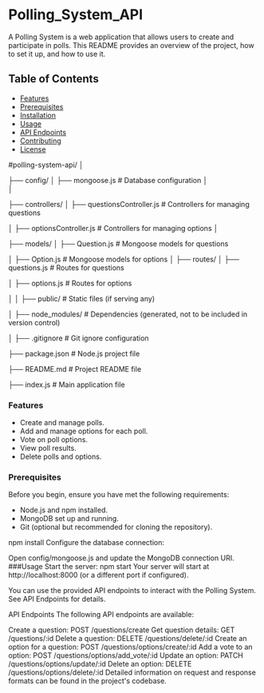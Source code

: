 # Polling_System_API

A Polling System is a web application that allows users to create and participate in polls. This README provides an overview of the project, how to set it up, and how to use it.

## Table of Contents
- [Features](#features)
- [Prerequisites](#prerequisites)
- [Installation](#installation)
- [Usage](#usage)
- [API Endpoints](#api-endpoints)
- [Contributing](#contributing)
- [License](#license)

#polling-system-api/
│


├── config/
│   ├── mongoose.js         # Database configuration
│  
│


├── controllers/
│   ├── questionsController.js # Controllers for managing questions

│   ├── optionsController.js   # Controllers for managing options
│


├── models/
│   ├── Question.js         # Mongoose models for questions

│   ├── Option.js           # Mongoose models for options
│
├── routes/
│   ├── questions.js         # Routes for questions

│   ├── options.js           # Routes for options


│  │
├── public/                # Static files (if serving any)


│
├── node_modules/           # Dependencies (generated, not to be included in version control)

│
├── .gitignore              # Git ignore configuration

├── package.json            # Node.js project file

├── README.md               # Project README file

├── index.js               # Main application file



### Features

- Create and manage polls.
- Add and manage options for each poll.
- Vote on poll options.
- View poll results.
- Delete polls and options.

### Prerequisites

Before you begin, ensure you have met the following requirements:

- Node.js and npm installed.
- MongoDB set up and running.
- Git (optional but recommended for cloning the repository).

npm install
Configure the database connection:

Open config/mongoose.js and update the MongoDB connection URI.
###Usage
Start the server:   npm start
Your server will start at http://localhost:8000 (or a different port if configured).

You can use the provided API endpoints to interact with the Polling System. See API Endpoints for details.

API Endpoints
The following API endpoints are available:

Create a question: POST /questions/create
Get question details: GET /questions/:id
Delete a question: DELETE /questions/delete/:id
Create an option for a question: POST /questions/options/create/:id
Add a vote to an option: POST /questions/options/add_vote/:id
Update an option: PATCH /questions/options/update/:id
Delete an option: DELETE /questions/options/delete/:id
Detailed information on request and response formats can be found in the project's codebase.
